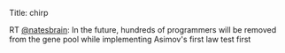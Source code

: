 Title: chirp

RT <a href="http://twitter.com/natesbrain">@natesbrain</a>: In the future, hundreds of programmers will be removed from the gene pool while implementing Asimov's first law test first
